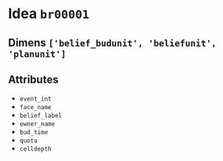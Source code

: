 # Idea `br00001`

## Dimens `['belief_budunit', 'beliefunit', 'planunit']`

## Attributes
- `event_int`
- `face_name`
- `belief_label`
- `owner_name`
- `bud_time`
- `quota`
- `celldepth`
